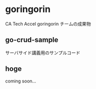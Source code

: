 # goringorin

CA Tech Accel goringorin チームの成果物

## go-crud-sample

サーバサイド講義用のサンプルコード

## hoge

coming soon...
